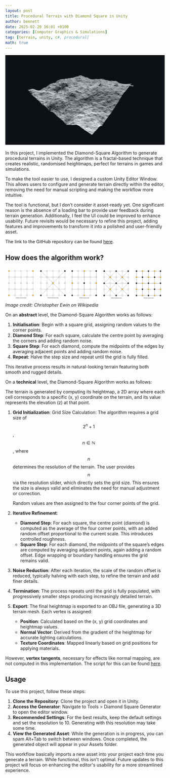 ```yaml
---
layout: post
title: Procedural Terrain with Diamond Square in Unity
author: bennett
date: 2025-02-20 16:01 +0100
categories: [Computer Graphics & Simulations]
tag: [terrain, unity, c#, procedural]
math: true
---
```


![Preview](/assets/img/diamond-square/preview.jpg)

In this project, I implemented the Diamond-Square Algorithm to generate procedural terrains in Unity. The algorithm is a fractal-based technique that creates realistic, randomised heightmaps, perfect for terrains in games and simulations.

To make the tool easier to use, I designed a custom Unity Editor Window. This allows users to configure and generate terrain directly within the editor, removing the need for manual scripting and making the workflow more intuitive.

The tool is functional, but I don’t consider it asset-ready yet. One significant reason is the absence of a loading bar to provide user feedback during terrain generation. Additionally, I feel the UI could be improved to enhance usability. Future revisits would be necessary to refine this project, adding features and improvements to transform it into a polished and user-friendly asset.

The link to the GitHub repository can be found [here](https://github.com/bentoBAUX/Procedural-Terrain-with-Diamond-Square-in-Unity).

## How does the algorithm work?

![Diagram](/assets/img/diamond-square/wikipedia.jpg)
*Image credit: Christopher Ewin on Wikipedia*

On an **abstract** level, the Diamond-Square Algorithm works as follows:

1. **Initialisation**: Begin with a square grid, assigning random values to the corner points.
2. **Diamond Step**: For each square, calculate the centre point by averaging the corners and adding random noise.
3. **Square Step**: For each diamond, compute the midpoints of the edges by averaging adjacent points and adding random noise.
4. **Repeat**: Halve the step size and repeat until the grid is fully filled.
   
This iterative process results in natural-looking terrain featuring both smooth and rugged details.

On a **technical** level, the Diamond-Square Algorithm works as follows:

The terrain is generated by computing its heightmap, a 2D array where each cell corresponds to a specific (x, y) coordinate on the terrain, and its value represents the elevation (z) at that point.

1. **Grid Initialization**: Grid Size Calculation: The algorithm requires a grid size of $$2^n + 1$$, $$n \in \mathbb{N}$$, where $$n$$ determines the resolution of the terrain. The user provides $$n$$ via the resolution slider, which directly sets the grid size. This ensures the size is always valid and eliminates the need for manual adjustment or correction.
  
   Random values are then assigned to the four corner points of the grid.

2. **Iterative Refinement**:

   - **Diamond Step**: For each square, the centre point (diamond) is computed as the average of the four corner points, with an added random offset proportional to the current scale. This introduces controlled roughness.
   - **Square Step**: For each diamond, the midpoints of the square’s edges are computed by averaging adjacent points, again adding a random offset. Edge wrapping or boundary handling ensures the grid remains valid.
     
3. **Noise Reduction**: After each iteration, the scale of the random offset is reduced, typically halving with each step, to refine the terrain and add finer details.

4. **Termination**: The process repeats until the grid is fully populated, with progressively smaller steps producing increasingly detailed terrain.

5. **Export**: The final heightmap is exported to an OBJ file, generating a 3D terrain mesh. Each vertex is assigned:

   - **Position**: Calculated based on the (x, y) grid coordinates and heightmap values.
   - **Normal Vector**: Derived from the gradient of the heightmap for accurate lighting calculations.
   - **Texture Coordinates**: Mapped linearly based on grid positions for applying materials.
     
However, **vertex tangents**, necessary for effects like normal mapping, are not computed in this implementation. The script for this can be found [here](https://github.com/bentoBAUX/Procedural-Terrain-with-Diamond-Square-in-Unity/blob/master/Assets/Scripts/DiamondSquare.cs).

## Usage
To use this project, follow these steps:

1. **Clone the Repository**: Clone the project and open it in Unity.
2. **Access the Generator**: Navigate to Tools > Diamond Square Generator to open the editor window.
3. **Recommended Settings**: For the best results, keep the default settings and set the resolution to 10. Generating with this resolution may take some time.
4. **View the Generated Asset**: While the generation is in progress, you can spam Alt+Tab to switch between windows. Once completed, the generated object will appear in your Assets folder.

This workflow basically imports a new asset into your project each time you generate a terrain. While functional, this isn't optimal. Future updates to this project will focus on enhancing the editor's usability for a more streamlined experience.


